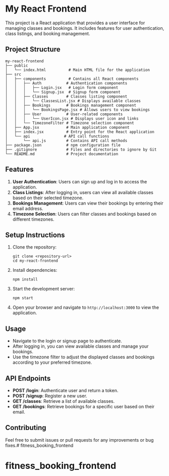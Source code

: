 # My React Frontend

This project is a React application that provides a user interface for managing classes and bookings. It includes features for user authentication, class listings, and booking management.

## Project Structure

```
my-react-frontend
├── public
│   └── index.html          # Main HTML file for the application
├── src
│   ├── components          # Contains all React components
│   │   ├── Auth           # Authentication components
│   │   │   ├── Login.jsx   # Login form component
│   │   │   └── Signup.jsx  # Signup form component
│   │   ├── Classes        # Classes listing component
│   │   │   └── ClassesList.jsx # Displays available classes
│   │   ├── Bookings       # Bookings management component
│   │   │   └── BookingsPage.jsx # Allows users to view bookings
│   │   ├── User           # User-related components
│   │   │   └── UserIcon.jsx # Displays user icon and links
│   │   └── TimezoneFilter # Timezone selection component
│   ├── App.jsx            # Main application component
│   ├── index.jsx          # Entry point for the React application
│   └── api               # API call functions
│       └── api.js         # Contains API call methods
├── package.json           # npm configuration file
├── .gitignore             # Files and directories to ignore by Git
└── README.md              # Project documentation
```

## Features

1. **User Authentication**: Users can sign up and log in to access the application.
2. **Class Listings**: After logging in, users can view all available classes based on their selected timezone.
3. **Bookings Management**: Users can view their bookings by entering their email address.
4. **Timezone Selection**: Users can filter classes and bookings based on different timezones.

## Setup Instructions

1. Clone the repository:
   ```
   git clone <repository-url>
   cd my-react-frontend
   ```

2. Install dependencies:
   ```
   npm install
   ```

3. Start the development server:
   ```
   npm start
   ```

4. Open your browser and navigate to `http://localhost:3000` to view the application.

## Usage

- Navigate to the login or signup page to authenticate.
- After logging in, you can view available classes and manage your bookings.
- Use the timezone filter to adjust the displayed classes and bookings according to your preferred timezone.

## API Endpoints

- **POST /login**: Authenticate user and return a token.
- **POST /signup**: Register a new user.
- **GET /classes**: Retrieve a list of available classes.
- **GET /bookings**: Retrieve bookings for a specific user based on their email.

## Contributing

Feel free to submit issues or pull requests for any improvements or bug fixes.# fitness_booking_frontend
# fitness_booking_frontend
